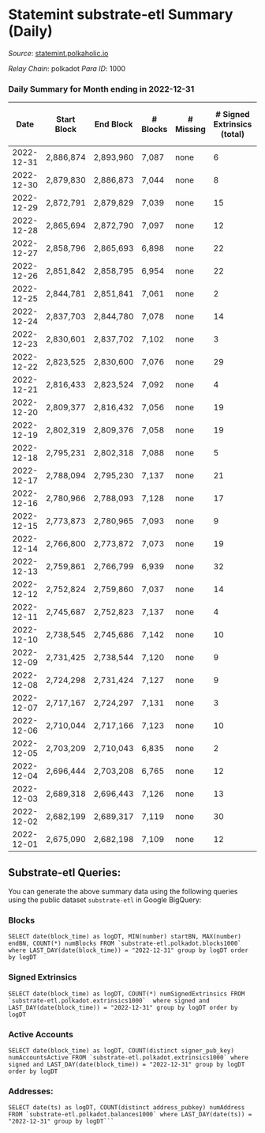 # Statemint substrate-etl Summary (Daily)

_Source_: [statemint.polkaholic.io](https://statemint.polkaholic.io)

*Relay Chain*: polkadot
*Para ID*: 1000



### Daily Summary for Month ending in 2022-12-31


| Date | Start Block | End Block | # Blocks | # Missing | # Signed Extrinsics (total) | # Active Accounts | # Addresses with Balances | # Events | # Transfers | # XCM Transfers In | # XCM Transfers Out |
| ---- | ----------- | --------- | -------- | --------- | --------------------------- | ----------------- | ------------------------- | -------- | ----------- | ------------------ | ------------------- |
| 2022-12-31 | 2,886,874 | 2,893,960 | 7,087 | none  | 6 | 4 | 389 | 14,216 | 4 ($0.44) | 2 ($10,433.30) | 1 ($6,502.27) |
| 2022-12-30 | 2,879,830 | 2,886,873 | 7,044 | none  | 8 | 5 | 387 | 14,136 | 6  | 2 ($5,005.07) | 2 ($15,003.70) |
| 2022-12-29 | 2,872,791 | 2,879,829 | 7,039 | none  | 15 | 5 | 386 | 14,195 | 11  | 6 ($1,204.32) | 8 ($48.91) |
| 2022-12-28 | 2,865,694 | 2,872,790 | 7,097 | none  | 12 | 6 | 385 | 14,372 | 12  | 12 ($8,269.98) | 10 ($6,459.45) |
| 2022-12-27 | 2,858,796 | 2,865,693 | 6,898 | none  | 22 | 4 | 381 | 13,956 | 19  | 8 ($38.36) | 19 ($32.76) |
| 2022-12-26 | 2,851,842 | 2,858,795 | 6,954 | none  | 22 | 10 | 377 | 14,063 | 18 ($0.45) | 8 ($2,124.18) | 12 ($1,404.89) |
| 2022-12-25 | 2,844,781 | 2,851,841 | 7,061 | none  | 2 | 1 | 376 | 14,156 | 2  | 4 ($901.44) | 2 ($900.52) |
| 2022-12-24 | 2,837,703 | 2,844,780 | 7,078 | none  | 14 | 6 |  | 14,239 | 9 ($7.23) | 2 ($45.99) | 3 ($1.60) |
| 2022-12-23 | 2,830,601 | 2,837,702 | 7,102 | none  | 3 | 3 |  | 14,230 | 3  | 1 ($9.04) | 1 ($1.98) |
| 2022-12-22 | 2,823,525 | 2,830,600 | 7,076 | none  | 29 | 11 |  | 14,321 | 18 ($8.33) | 10 ($11,709.47) | 4 ($5,675.73) |
| 2022-12-21 | 2,816,433 | 2,823,524 | 7,092 | none  | 4 | 3 |  | 14,217 | 3  | 2 ($800.49) | 2 ($1,269.23) |
| 2022-12-20 | 2,809,377 | 2,816,432 | 7,056 | none  | 19 | 7 |  | 14,204 | 7 ($0.47) | 5 ($7,025.25) | 3 ($10.26) |
| 2022-12-19 | 2,802,319 | 2,809,376 | 7,058 | none  | 19 | 9 |  | 14,257 | 15 ($5.08) | 11 ($9,785.21) | 4 ($1,432.97) |
| 2022-12-18 | 2,795,231 | 2,802,318 | 7,088 | none  | 5 | 4 | 366 | 14,247 | 5  | 9 ($42,001.49) | 2 ($37,498.89) |
| 2022-12-17 | 2,788,094 | 2,795,230 | 7,137 | none  | 21 | 6 | 364 | 14,426 | 15 ($3.79) | 11 ($5,503.58) | 6 ($2,799.79) |
| 2022-12-16 | 2,780,966 | 2,788,093 | 7,128 | none  | 17 | 9 | 364 | 14,398 | 14 ($0.003) | 13 ($16,091.58) | 3 ($706.38) |
| 2022-12-15 | 2,773,873 | 2,780,965 | 7,093 | none  | 9 | 7 | 359 | 14,257 | 4 ($0.52) | 7 ($310.58) | 1 ($500.09) |
| 2022-12-14 | 2,766,800 | 2,773,872 | 7,073 | none  | 19 | 7 |  | 14,307 | 14  | 14 ($2,132.81) | 6 ($216,238.80) |
| 2022-12-13 | 2,759,861 | 2,766,799 | 6,939 | none  | 32 | 12 |  | 14,088 | 17 ($5.27) | 15 ($15,094.03) | 5 ($6,851.94) |
| 2022-12-12 | 2,752,824 | 2,759,860 | 7,037 | none  | 14 | 4 | 353 | 14,224 | 3  | 14 ($1,594.27) | 2 ($1,512.48) |
| 2022-12-11 | 2,745,687 | 2,752,823 | 7,137 | none  | 4 | 4 | 350 | 14,332 | 2  | 5 ($715.17) | 1 ($702.11) |
| 2022-12-10 | 2,738,545 | 2,745,686 | 7,142 | none  | 10 | 6 | 347 | 14,365 | 8  | 7 ($20,907.34) | 3 ($39,485.55) |
| 2022-12-09 | 2,731,425 | 2,738,544 | 7,120 | none  | 9 | 4 | 346 | 14,290 | 3  | 3 ($13.41) | 1 ($1,002.86) |
| 2022-12-08 | 2,724,298 | 2,731,424 | 7,127 | none  | 9 | 5 | 346 | 14,324 | 9  | 6 ($585.44) | 3 ($18,592.79) |
| 2022-12-07 | 2,717,167 | 2,724,297 | 7,131 | none  | 3 | 1 | 345 | 14,311 | 3  | 7 ($4,025.62) |   |
| 2022-12-06 | 2,710,044 | 2,717,166 | 7,123 | none  | 10 | 5 | 344 | 14,324 | 3  | 6 ($2,875.76) |   |
| 2022-12-05 | 2,703,209 | 2,710,043 | 6,835 | none  | 2 | 2 | 343 | 13,729 | 1  | 8 ($357.98) | 1 ($320.80) |
| 2022-12-04 | 2,696,444 | 2,703,208 | 6,765 | none  | 12 | 3 | 342 | 13,603 | 8  | 2 ($3.87) | 4 ($815.95) |
| 2022-12-03 | 2,689,318 | 2,696,443 | 7,126 | none  | 13 | 5 | 341 | 14,322 | 6 ($0.62) | 3 ($7,075.69) | 2 ($6,638.65) |
| 2022-12-02 | 2,682,199 | 2,689,317 | 7,119 | none  | 30 | 7 | 339 | 14,411 | 18 ($7.91) | 4 ($562.58) | 7 ($2,025.73) |
| 2022-12-01 | 2,675,090 | 2,682,198 | 7,109 | none  | 12 | 6 | 336 | 14,371 | 22 ($2,708.54) | 5 ($188.34) | 4 ($4,967.59) |

## Substrate-etl Queries:
You can generate the above summary data using the following queries using the public dataset `substrate-etl` in Google BigQuery:


### Blocks
```
SELECT date(block_time) as logDT, MIN(number) startBN, MAX(number) endBN, COUNT(*) numBlocks FROM `substrate-etl.polkadot.blocks1000`  where LAST_DAY(date(block_time)) = "2022-12-31" group by logDT order by logDT
```


### Signed Extrinsics
```
SELECT date(block_time) as logDT, COUNT(*) numSignedExtrinsics FROM `substrate-etl.polkadot.extrinsics1000`  where signed and LAST_DAY(date(block_time)) = "2022-12-31" group by logDT order by logDT
```


### Active Accounts
```
SELECT date(block_time) as logDT, COUNT(distinct signer_pub_key) numAccountsActive FROM `substrate-etl.polkadot.extrinsics1000` where signed and LAST_DAY(date(block_time)) = "2022-12-31" group by logDT order by logDT
```


### Addresses:
```
SELECT date(ts) as logDT, COUNT(distinct address_pubkey) numAddress FROM `substrate-etl.polkadot.balances1000` where LAST_DAY(date(ts)) = "2022-12-31" group by logDT```

